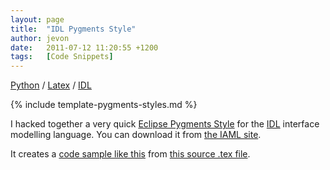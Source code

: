 ```yaml
---
layout: page
title:  "IDL Pygments Style"
author: jevon
date:   2011-07-12 11:20:55 +1200
tags:   [Code Snippets]
---
```


[Python](python.md) / [Latex](latex.md) / [IDL](idl.md)

{% include template-pygments-styles.md %}

I hacked together a very quick [Eclipse Pygments Style](eclipse-pygments-style.md) for the [IDL](idl.md) interface modelling language. You can download it from <a href="http://code.google.com/p/iaml/source/browse/trunk/org.openiaml.docs.tools/latex/pygments-idl/">the IAML site</a>.

It creates a <a href="http://iaml.googlecode.com/svn/trunk/org.openiaml.docs.tools/latex/pygments-idl/code-sample-idl.pdf">code sample like this</a> from <a href="http://code.google.com/p/iaml/source/browse/trunk/org.openiaml.docs.tools/latex/pygments-idl/code-sample.tex">this source .tex file</a>.
